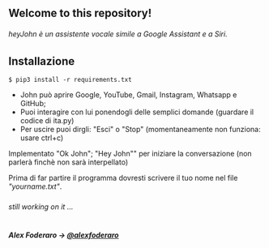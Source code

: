 ## Welcome to this repository!
###### heyJohn è un assistente vocale simile a Google Assistant e a Siri.

## Installazione
```
$ pip3 install -r requirements.txt
```

- John può aprire Google, YouTube, Gmail, Instagram, Whatsapp e GitHub;
- Puoi interagire con lui ponendogli delle semplici domande (guardare il codice di ita.py)
- Per uscire puoi dirgli: "Esci" o "Stop" (momentaneamente non funziona: usare ctrl+c)

Implementato "Ok John"; "Hey John"" per iniziare la conversazione (non parlerà finchè non sarà interpellato)

Prima di far partire il programma dovresti scrivere il tuo nome nel file *"yourname.txt"*.
###
###### *still working on it ...*
#
##### *Alex Foderaro* → [@alexfoderaro](https://www.instagram.com/alexfoderaro/)
